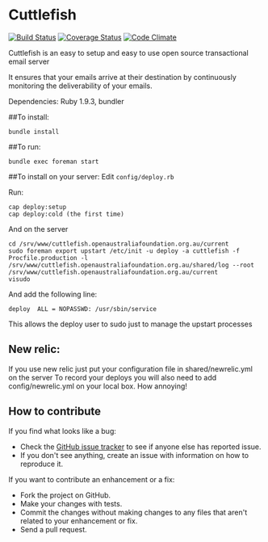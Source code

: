 # Cuttlefish

[![Build Status](https://travis-ci.org/mlandauer/cuttlefish.png?branch=master)](https://travis-ci.org/mlandauer/cuttlefish) [![Coverage Status](https://coveralls.io/repos/mlandauer/cuttlefish/badge.png?branch=master)](https://coveralls.io/r/mlandauer/cuttlefish) [![Code Climate](https://codeclimate.com/github/mlandauer/cuttlefish.png)](https://codeclimate.com/github/mlandauer/cuttlefish)

Cuttlefish is an easy to setup and easy to use open source transactional email server

It ensures that your emails arrive at their destination by continuously monitoring the deliverability of your emails.

Dependencies: Ruby 1.9.3, bundler

##To install:
```
bundle install
```

##To run:
```
bundle exec foreman start
```

##To install on your server:
Edit `config/deploy.rb`

Run:
```
cap deploy:setup
cap deploy:cold (the first time)
```

And on the server
```
cd /srv/www/cuttlefish.openaustraliafoundation.org.au/current
sudo foreman export upstart /etc/init -u deploy -a cuttlefish -f Procfile.production -l /srv/www/cuttlefish.openaustraliafoundation.org.au/shared/log --root /srv/www/cuttlefish.openaustraliafoundation.org.au/current
visudo
```

And add the following line:
```
deploy  ALL = NOPASSWD: /usr/sbin/service
```
This allows the deploy user to sudo just to manage the upstart processes

## New relic:
If you use new relic just put your configuration file in shared/newrelic.yml on the server
To record your deploys you will also need to add config/newrelic.yml on your local box. How annoying!

## How to contribute

If you find what looks like a bug:

* Check the [GitHub issue tracker](http://github.com/mlandauer/cuttlefish/issues/)
  to see if anyone else has reported issue.
* If you don't see anything, create an issue with information on how to reproduce it.

If you want to contribute an enhancement or a fix:

* Fork the project on GitHub.
* Make your changes with tests.
* Commit the changes without making changes to any files that aren't related to your enhancement or fix.
* Send a pull request.
